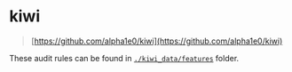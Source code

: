 # kiwi

> [https://github.com/alpha1e0/kiwi](https://github.com/alpha1e0/kiwi)

These audit rules can be found in [`./kiwi_data/features`](https://github.com/alpha1e0/kiwi/tree/master/kiwi_data/features) folder.
